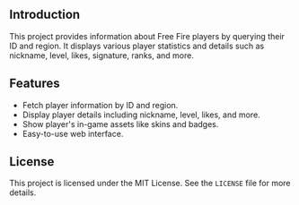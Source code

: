 ## Introduction

This project provides information about Free Fire players by querying their ID and region. It displays various player statistics and details such as nickname, level, likes, signature, ranks, and more.

## Features

- Fetch player information by ID and region.
- Display player details including nickname, level, likes, and more.
- Show player's in-game assets like skins and badges.
- Easy-to-use web interface.

## License

This project is licensed under the MIT License. See the `LICENSE` file for more details.
